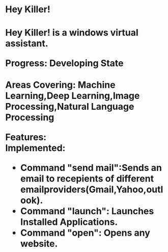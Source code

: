 <h1>Hey Killer!<h1>

Hey Killer! is a windows virtual assistant.

Progress: Developing State<br><br>
Areas Covering: Machine Learning,Deep Learning,Image Processing,Natural Language Processing</p>

Features:<br>
Implemented:
<ul>
  <li>Command "send mail":Sends an email to recepients of different emailproviders(Gmail,Yahoo,outlook).</li>
  <li>Command "launch": Launches Installed Applications. </li>
  <li>Command "open": Opens any website.</li>
<ul>

